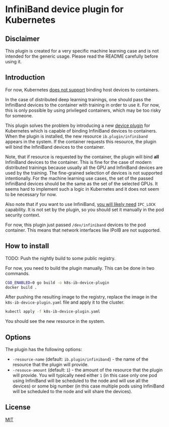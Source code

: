 # InfiniBand device plugin for Kubernetes

## Disclaimer

This plugin is created for a very specific machine learning case and is not intended for the generic usage. Please read the README carefully before using it.

## Introduction

For now, Kubernetes [does not support](https://github.com/kubernetes/kubernetes/issues/5607) binding host devices to containers.

In the case of distributed deep learning trainings, one should pass the InfiniBand devices to the container with training in order to use it. For now, this is only possible by using privileged containers, which may be too risky for someone.

This plugin solves the problem by introducing a new [device plugin](https://kubernetes.io/docs/concepts/extend-kubernetes/compute-storage-net/device-plugins/) for Kubernetes which is capable of binding InfiniBand devices to containers. When the plugin is installed, the new resource `ib.plugin/infiniband` appears in the system. If the container requests this resource, the plugin will bind the InfiniBand devices to the container.

Note, that if resource is requested by the container, the plugin will bind **all** InfiniBand devices to the container. This is fine for the case of modern distributed trainings because usually all the GPU and InfiniBand devices are used by the training. The fine-grained selection of devices is not supported intentionally. For the machine learning use cases, the set of the passed InfiniBand devices should be the same as the set of the selected GPUs. It seems hard to implement such a logic in Kubernetes and it does not seem to be necessary for now.

Also note that if you want to use InfiniBand, [you will likely need](https://catalog.ngc.nvidia.com/orgs/hpc/containers/preflightcheck) `IPC_LOCK` capability. It is not set by the plugin, so you should set it manually in the pod security context.

For now, this plugin just passed `/dev/infiniband` devices to the pod container. This means that network interfaces like IPoIB are not supported.

## How to install

TODO: Push the nightly build to some public registry.

For now, you need to build the plugin manually. This can be done in two commands.

```bash
CGO_ENABLED=0 go build -o k8s-ib-device-plugin
docker build .
```

After pushing the resulting image to the registry, replace the image in the `k8s-ib-device-plugin.yaml` file and apply it to the cluster.

```bash
kubectl apply -f k8s-ib-device-plugin.yaml
```

You should see the new resource in the system.

## Options

The plugin has the following options:
* `-resource-name` (default: `ib.plugin/infiniband`) - the name of the resource that the plugin will provide.
* `-resouce-amount` (default: `1`) - the amount of the resource that the plugin will provide. You will typically need either `1` (in this case only one pod using InfiniBand will be scheduled to the node and will use all the devices) or some big number (in this case multiple pods using InfiniBand will be scheduled to the node and will share the devices).

## License

[MIT](LICENSE)
